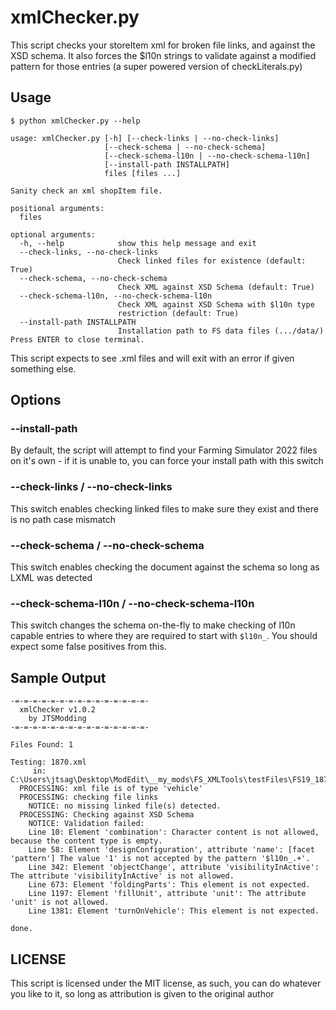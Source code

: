 # xmlChecker.py

This script checks your storeItem xml for broken file links, and against the XSD schema.  It also forces the $l10n strings to validate against a modified pattern for those entries (a super powered version of checkLiterals.py)

## Usage

```shell
$ python xmlChecker.py --help

usage: xmlChecker.py [-h] [--check-links | --no-check-links]
                     [--check-schema | --no-check-schema]
                     [--check-schema-l10n | --no-check-schema-l10n]
                     [--install-path INSTALLPATH]
                     files [files ...]

Sanity check an xml shopItem file.

positional arguments:
  files

optional arguments:
  -h, --help            show this help message and exit
  --check-links, --no-check-links
                        Check linked files for existence (default: True)
  --check-schema, --no-check-schema
                        Check XML against XSD Schema (default: True)
  --check-schema-l10n, --no-check-schema-l10n
                        Check XML against XSD Schema with $l10n type
                        restriction (default: True)
  --install-path INSTALLPATH
                        Installation path to FS data files (.../data/)
Press ENTER to close terminal.

```

This script expects to see .xml files and will exit with an error if given something else.

## Options

### --install-path

By default, the script will attempt to find your Farming Simulator 2022 files on it's own - if it is unable to, you can force your install path with this switch

### --check-links / --no-check-links

This switch enables checking linked files to make sure they exist and there is no path case mismatch

### --check-schema / --no-check-schema

This switch enables checking the document against the schema so long as LXML was detected

### --check-schema-l10n / --no-check-schema-l10n

This switch changes the schema on-the-fly to make checking of l10n capable entries to where they are required to start with `$l10n_`. You should expect some false positives from this.

## Sample Output

```text
-=-=-=-=-=-=-=-=-=-=-=-=-=-=-=-
  xmlChecker v1.0.2
    by JTSModding
-=-=-=-=-=-=-=-=-=-=-=-=-=-=-=-

Files Found: 1

Testing: 1870.xml
     in: C:\Users\jtsag\Desktop\ModEdit\__my_mods\FS_XMLTools\testFiles\FS19_1870
  PROCESSING: xml file is of type 'vehicle'
  PROCESSING: checking file links
    NOTICE: no missing linked file(s) detected.
  PROCESSING: Checking against XSD Schema
    NOTICE: Validation failed:
    Line 10: Element 'combination': Character content is not allowed, because the content type is empty.
    Line 58: Element 'designConfiguration', attribute 'name': [facet 'pattern'] The value '1' is not accepted by the pattern '$l10n_.+'.
    Line 342: Element 'objectChange', attribute 'visibilityInActive': The attribute 'visibilityInActive' is not allowed.
    Line 673: Element 'foldingParts': This element is not expected.
    Line 1197: Element 'fillUnit', attribute 'unit': The attribute 'unit' is not allowed.
    Line 1381: Element 'turnOnVehicle': This element is not expected.

done.
```

## LICENSE

This script is licensed under the MIT license, as such, you can do whatever you like to it, so long as attribution is given to the original author
